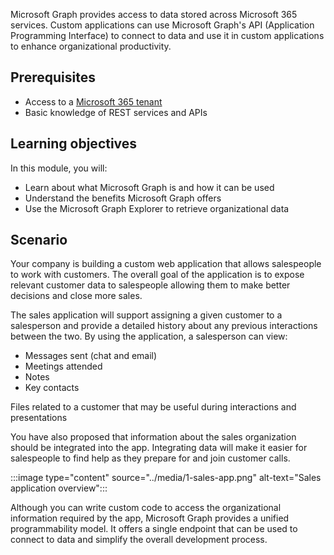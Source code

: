Microsoft Graph provides access to data stored across Microsoft 365 services. Custom applications can use Microsoft Graph's API (Application Programming Interface) to connect to data and use it in custom applications to enhance organizational productivity. 

## Prerequisites

- Access to a [Microsoft 365 tenant](https://developer.microsoft.com/microsoft-365/dev-program/?WT.mc_id=m365-16105-cxa)
- Basic knowledge of REST services and APIs

## Learning objectives

In this module, you will: 

- Learn about what Microsoft Graph is and how it can be used
- Understand the benefits Microsoft Graph offers
- Use the Microsoft Graph Explorer to retrieve organizational data

## Scenario

Your company is building a custom web application that allows salespeople to work with customers. The overall goal of the application is to expose relevant customer data to salespeople allowing them to make better decisions and close more sales.   

The sales application will support assigning a given customer to a salesperson and provide a detailed history about any previous interactions between the two. By using the application, a salesperson can view: 

- Messages sent (chat and email)
- Meetings attended
- Notes
- Key contacts 

Files related to a customer that may be useful during interactions and presentations 

You have also proposed that information about the sales organization should be integrated into the app. Integrating data will make it easier for salespeople to find help as they prepare for and join customer calls. 

:::image type="content" source="../media/1-sales-app.png" alt-text="Sales application overview":::

Although you can write custom code to access the organizational information required by the app, Microsoft Graph provides a unified programmability model. It offers a single endpoint that can be used to connect to data and simplify the overall development process. 